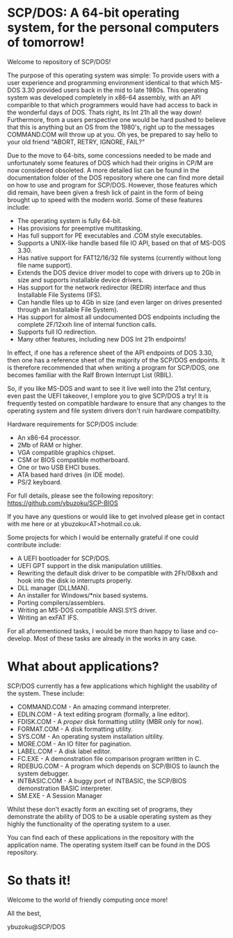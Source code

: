 # SCP/DOS: A 64-bit operating system, for the personal computers of tomorrow!
Welcome to repository of SCP/DOS!

The purpose of this operating system was simple: To provide users with a user experience and programming environment identical to that which MS-DOS 3.30 provided users back in the mid to late 1980s. 
This operating system was developed completely in x86-64 assembly, with an API comparible to that which programmers would have had access to back in the wonderful days of DOS. Thats right, its Int 21h all the way down! 
Furthermore, from a users perspective one would be hard pushed to believe that this is anything but an OS from the 1980's, right up to the messages COMMAND.COM will throw up at you. Oh yes, be prepared to say hello to your old friend "ABORT, RETRY, IGNORE, FAIL?"

Due to the move to 64-bits, some concessions needed to be made and unfortunately some features of DOS which had their origins in CP/M are now considered obsoleted. A more detailed list can be found in the documentation folder of the DOS repository where one can find more detail on how to use and program for SCP/DOS. However, those features which did remain, have been given a fresh lick of paint in the form of being brought up to speed with the modern world. Some of these features include:
- The operating system is fully 64-bit.
- Has provisions for preemptive multitasking.
- Has full support for PE executables and .COM style executables.
- Supports a UNIX-like handle based file IO API, based on that of MS-DOS 3.30.
- Has native support for FAT12/16/32 file systems (currently without long file name support).
- Extends the DOS device driver model to cope with drivers up to 2Gb in size and supports installable device drivers.
- Has support for the network redirector (REDIR) interface and thus Installable File Systems (IFS).
- Can handle files up to 4Gb in size (and even larger on drives presented through an Installable File System).
- Has support for almost all undocumented DOS endpoints including the complete 2F/12xxh line of internal function calls.
- Supports full IO redirection.
- Many other features, including new DOS Int 21h endpoints!

In effect, if one has a reference sheet of the API endpoints of DOS 3.30, then one has a reference sheet of the majority of the SCP/DOS endpoints. It is therefore recommended that when writing a program for SCP/DOS, one becomes familiar with the 
Ralf Brown Interrupt List (RBIL). 

So, if you like MS-DOS and want to see it live well into the 21st century, even past the UEFI takeover, I emplore you to give SCP/DOS a try!
It is frequently tested on compatible hardware to ensure that any changes to the operating system and file system drivers don't ruin hardware compatibilty. 

Hardware requirements for SCP/DOS include:
- An x86-64 processor.
- 2Mb of RAM or higher.
- VGA compatible graphics chipset.
- CSM or BIOS compatible motherboard.
- One or two USB EHCI buses.
- ATA based hard drives (in IDE mode).
- PS/2 keyboard.

For full details, please see the following repository: https://github.com/ybuzoku/SCP-BIOS

If you have any questions or would like to get involved please get in contact with me here or at ybuzoku&lt;AT&gt;hotmail.co.uk.

Some projects for which I would be enternally grateful if one could contribute include:
- A UEFI bootloader for SCP/DOS.
- UEFI GPT support in the disk manipulation utilities.
- Rewriting the default disk driver to be compatible with 2Fh/08xxh and hook into the disk io interrupts properly.
- DLL manager (DLLMAN).
- An installer for Windows/*nix based systems.
- Porting compilers/assemblers.
- Writing an MS-DOS compatible ANSI.SYS driver.
- Writing an exFAT IFS.

For all aforementioned tasks, I would be more than happy to liase and co-develop. Most of these tasks are already in the works in any case.

# What about applications?

SCP/DOS currently has a few applications which highlight the usability of the system. These include:
- COMMAND.COM - An amazing command interpreter.
- EDLIN.COM - A text editing program (formally, a line editor).
- FDISK.COM - A _proper_ disk formatting utility (MBR only for now).
- FORMAT.COM - A disk formatting utility.
- SYS.COM - An operating system installation ultility.
- MORE.COM - An IO filter for pagination.
- LABEL.COM - A disk label editor.
- FC.EXE - A demonstration file comparison program written in C.
- RDEBUG.COM - A program which depends on SCP/BIOS to launch the system debugger.
- INTBASIC.COM - A buggy port of INTBASIC, the SCP/BIOS demonstration BASIC interpreter.
- SM.EXE - A Session Manager

Whilst these don't exactly form an exciting set of programs, they demonstrate the ability of DOS to be a usable operating system as they highly the functionality of the operating system to a user. 

You can find each of these applications in the repository with the application name. The operating system itself can be found in the DOS repository.

# So thats it! 

Welcome to the world of friendly computing once more!

All the best,

ybuzoku@SCP/DOS
